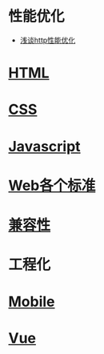 # 性能优化

- [浅谈http性能优化](https://github.com/ethanbear/Demo-fe-optmization-practice/blob/master/docs/http-optmization.md)

# [HTML](https://github.com/talkbear/Fe-blogs/tree/master/docs/HTML%26DOM(spec))

# [CSS](https://github.com/talkbear/Fe-blogs/tree/master/docs/CSS(CSS3))

# [Javascript](https://github.com/talkbear/Fe-blogs/tree/master/docs/javascript)

# [Web各个标准](https://github.com/talkbear/Fe-blogs/tree/master/docs/web-specs)

# [兼容性](https://github.com/talkbear/Fe-blogs/blob/master/docs/compatiable.md)


# 工程化

# [Mobile](https://github.com/talkbear/Fe-blogs/tree/master/docs/mobile)
# [Vue](https://github.com/talkbear/Fe-blogs/tree/master/docs/Vue)
